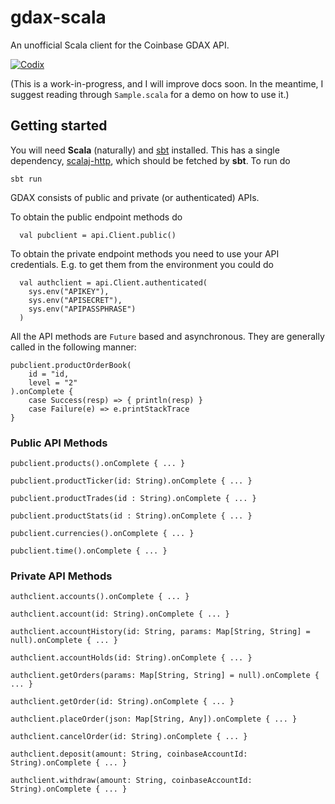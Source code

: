 # gdax-scala

An unofficial Scala client for the Coinbase GDAX API.

[![Codix](http://codix.io/gh/badge/jar-o/gdax-scala)](http://codix.io/gh/badge/jar-o/gdax-scala)

(This is a work-in-progress, and I will improve docs soon. In the meantime, I
suggest reading through `Sample.scala` for a demo on how to use it.)

## Getting started

You will need **Scala** (naturally) and [sbt](http://www.scala-sbt.org/)
installed. This has a single dependency,
[scalaj-http](https://github.com/scalaj/scalaj-http), which should be fetched
by **sbt**. To run do

```
sbt run
```

GDAX consists of public and private (or authenticated) APIs.

To obtain the public endpoint methods do

```
  val pubclient = api.Client.public()
```

To obtain the private endpoint methods you need to use your API credentials. E.g. to get them from the environment you could do

```
  val authclient = api.Client.authenticated(
    sys.env("APIKEY"),
    sys.env("APISECRET"),
    sys.env("APIPASSPHRASE")
  )
```

All the API methods are `Future` based and  asynchronous. They are generally called in the following manner:

```
pubclient.productOrderBook(
	id = "id,
	level = "2"
).onComplete {
	case Success(resp) => { println(resp) }
	case Failure(e) => e.printStackTrace
}
```

### Public API Methods

`pubclient.products().onComplete { ... }`


`pubclient.productTicker(id: String).onComplete { ... }`

`pubclient.productTrades(id : String).onComplete { ... }`

`pubclient.productStats(id : String).onComplete { ... }`

`pubclient.currencies().onComplete { ... }`

`pubclient.time().onComplete { ... }`

### Private API Methods

`authclient.accounts().onComplete { ... }`

`authclient.account(id: String).onComplete { ... }`

`authclient.accountHistory(id: String, params: Map[String, String] = null).onComplete { ... }`

`authclient.accountHolds(id: String).onComplete { ... }`

`authclient.getOrders(params: Map[String, String] = null).onComplete { ... }`

`authclient.getOrder(id: String).onComplete { ... }`

`authclient.placeOrder(json: Map[String, Any]).onComplete { ... }`

`authclient.cancelOrder(id: String).onComplete { ... }`

`authclient.deposit(amount: String, coinbaseAccountId: String).onComplete { ... }`

`authclient.withdraw(amount: String, coinbaseAccountId: String).onComplete { ... }`
